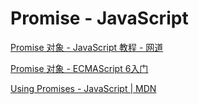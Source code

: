 # Promise - JavaScript

[Promise 对象 - JavaScript 教程 - 网道](https://wangdoc.com/javascript/async/promise.html)

[Promise 对象 - ECMAScript 6入门](https://es6.ruanyifeng.com/#docs/promise)

[Using Promises - JavaScript | MDN](https://developer.mozilla.org/en-US/docs/Web/JavaScript/Guide/Using_promises)
